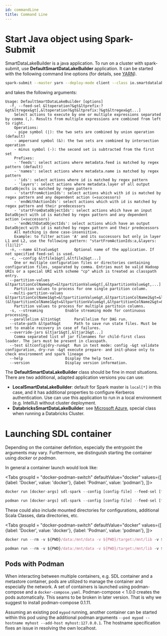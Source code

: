 ```yaml
---
id: commandLine
title: Command Line
---
```


# Start Java object using Spark-Submit
SmartDataLakeBuilder is a java application. 
To run on a cluster with spark-submit, use **DefaultSmartDataLakeBuilder** application.
It can be started with the following command line options (for details, see [YARN](deployYarn.md)).

```bash
spark-submit --master yarn --deploy-mode client --class io.smartdatalake.app.DefaultSmartDataLakeBuilder target/smartdatalake_2.11-1.0.3-jar-with-dependencies.jar [arguments]
```
and takes the following arguments:
```
Usage: DefaultSmartDataLakeBuilder [options]
  -f, --feed-sel &ltoperation?&gt&ltprefix:?&gt&ltregex&gt[,&ltoperation?&gt&ltprefix:?&gt&ltregex&gt...]
    Select actions to execute by one or multiple expressions separated by comma (,). Results from multiple expressions are combined from left to right.
    Operations:
    - pipe symbol (|): the two sets are combined by union operation (default)
    - ampersand symbol (&): the two sets are combined by intersection operation
    - minus symbol (-): the second set is subtracted from the first set
    Prefixes:
    - 'feeds': select actions where metadata.feed is matched by regex pattern (default)
    - 'names': select actions where metadata.name is matched by regex pattern
    - 'ids': select actions where id is matched by regex pattern
    - 'layers': select actions where metadata.layer of all output DataObjects is matched by regex pattern
    - 'startFromActionIds': select actions which with id is matched by regex pattern and any dependent action (=successors)
    - 'endWithActionIds': select actions which with id is matched by regex pattern and their predecessors
    - 'startFromDataObjectIds': select actions which have an input DataObject with id is matched by regex pattern and any dependent action (=successors)
    - 'endWithDataObjectIds': select actions which have an output DataObject with id is matched by regex pattern and their predecessors
    All matching is done case-insensitive.
    Example: to filter action 'A' and its successors but only in layer L1 and L2, use the following pattern: "startFromActionIds:a,&layers:(l1|l2)"
  -n, --name &ltvalue&gt       Optional name of the application. If not specified feed-sel is used.
  -c, --config &ltfile1&gt[,&ltfile2&gt...]
    One or multiple configuration files or directories containing configuration files, separated by comma. Entries must be valid Hadoop URIs or a special URI with scheme "cp" which is treated as classpath entry.
  --partition-values &ltpartitionColName&gt=&ltpartitionValue&gt[,&ltpartitionValue&gt,...]
    Partition values to process for one single partition column.
  --multi-partition-values &ltpartitionColName1&gt=&ltpartitionValue&gt,&ltpartitionColName2&gt=&ltpartitionValue&gt[;(&ltpartitionColName1&gt=&ltpartitionValue&gt,&ltpartitionColName2&gt=&ltpartitionValue&gt;...]
    Partition values to process for multiple partitoin columns.
  -s, --streaming          Enable streaming mode for continuous processing.
  --parallelism &ltint&gt      Parallelism for DAG run.
  --state-path &ltpath&gt      Path to save run state files. Must be set to enable recovery in case of failures.
  --override-jars &ltjar1&gt[,&ltjar2&gt...]
    Comma separated list of jar filenames for child-first class loader. The jars must be present in classpath.
  --test &ltconfig|dry-run&gt  Run in test mode: config -&gt validate configuration, dry-run -&gt execute prepare- and init-phase only to check environment and spark lineage
  --help                   Display the help text.
  --version                Display version information.
```


The **DefaultSmartDataLakeBuilder** class should be fine in most situations.
There are two additional, adapted application versions you can use:
- **LocalSmartDataLakeBuilder**: default for Spark master is `local[*]` in this case, and it has additional properties to configure Kerberos authentication. 
Use can use this application to run in a local environment (e.g. IntelliJ) without cluster deployment.
- **DatabricksSmartDataLakeBuilder**: see [Microsoft Azure](deploy-microsoft-azure.md), special class when running a Databricks Cluster.

# Launching SDL container
Depending on the container defintion, especially the entrypoint the arguments may vary. Furthermore, we distinguish starting the container using *docker* or *podman*. 

In general a container launch would look like:

<Tabs groupId = "docker-podman-switch"
defaultValue="docker"
values={[
{label: 'Docker', value: 'docker'},
{label: 'Podman', value: 'podman'},
]}>
<TabItem value="docker">

```jsx
docker run [docker-args] sdl-spark --config [config-file] --feed-sel [feed] [further-SDL-args]
```

</TabItem>
<TabItem value="podman">

```jsx
podman run [docker-args] sdl-spark --config [config-file] --feed-sel [feed] [further-SDL-args]
```

</TabItem>
</Tabs>

These could also include mounted directories for configurations, additional Scala Classes, data directories, etc.

<Tabs groupId = "docker-podman-switch"
defaultValue="docker"
values={[
{label: 'Docker', value: 'docker'},
{label: 'Podman', value: 'podman'},
]}>
<TabItem value="docker">

```jsx
docker run --rm -v ${PWD}/data:/mnt/data -v ${PWD}/target:/mnt/lib -v ${PWD}/config:/mnt/config sdl-spark:latest --config /mnt/config --feed-sel download
```

</TabItem>
<TabItem value="podman">

```jsx
podman run --rm -v ${PWD}/data:/mnt/data -v ${PWD}/target:/mnt/lib -v ${PWD}/config:/mnt/config sdl-spark:latest --config /mnt/config --feed-sel download
```

</TabItem>
</Tabs>


## Pods with Podman
When interacting between multiple containers, e.g. SDL container and a metastore container, pods are utilized to manage the container and especially the network. A set of containers is launched using podman-compose and a `docker-compose.yaml`. Podman-compose < 1.0.0 creates the pods automatically. This seams to be broken in later version. That is why we suggest to install podman-compose 0.1.11.

Assuming an existing pod `mypod` running, another container can be started within this pod using the additional podman arguments `--pod mypod --hostname myhost --add-host myhost:127.0.0.1`. 
The hostname specification fixes an issue in resolving the own localhost.



